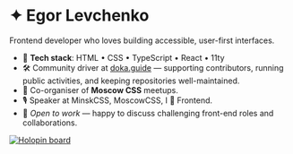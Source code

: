 # ✦ Egor Levchenko

Frontend developer who loves building accessible, user-first interfaces.

- 🔭 **Tech stack**: HTML • CSS • TypeScript • React • 11ty  
- 🛠️ Community driver at [doka.guide](https://github.com/doka-guide) — supporting contributors, running public activities, and keeping repositories well-maintained.  
- 🎤 Co-organiser of **Moscow CSS** meetups.  
- 🎙 Speaker at MinskCSS, MoscowCSS, I 💛 Frontend.  
- 💼 *Open to work* — happy to discuss challenging front-end roles and collaborations.

<!-- Holopin badges -->
[![Holopin board](https://holopin.me/furtivite)](https://holopin.io/@furtivite)

